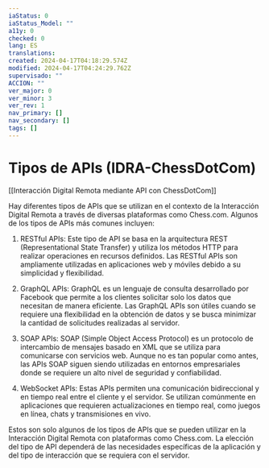 ```yaml
---
iaStatus: 0
iaStatus_Model: ""
a11y: 0
checked: 0
lang: ES
translations: 
created: 2024-04-17T04:18:29.574Z
modified: 2024-04-17T04:24:29.762Z
supervisado: ""
ACCION: ""
ver_major: 0
ver_minor: 3
ver_rev: 1
nav_primary: []
nav_secondary: []
tags: []
---
```

# Tipos de APIs (IDRA-ChessDotCom)

[[Interacción Digital Remota mediante API con ChessDotCom]]

Hay diferentes tipos de APIs que se utilizan en el contexto de la Interacción Digital Remota a través de diversas plataformas como Chess.com. Algunos de los tipos de APIs más comunes incluyen:

1. RESTful APIs: Este tipo de API se basa en la arquitectura REST (Representational State Transfer) y utiliza los métodos HTTP para realizar operaciones en recursos definidos. Las RESTful APIs son ampliamente utilizadas en aplicaciones web y móviles debido a su simplicidad y flexibilidad.

2. GraphQL APIs: GraphQL es un lenguaje de consulta desarrollado por Facebook que permite a los clientes solicitar solo los datos que necesitan de manera eficiente. Las GraphQL APIs son útiles cuando se requiere una flexibilidad en la obtención de datos y se busca minimizar la cantidad de solicitudes realizadas al servidor.

3. SOAP APIs: SOAP (Simple Object Access Protocol) es un protocolo de intercambio de mensajes basado en XML que se utiliza para comunicarse con servicios web. Aunque no es tan popular como antes, las APIs SOAP siguen siendo utilizadas en entornos empresariales donde se requiere un alto nivel de seguridad y confiabilidad.

4. WebSocket APIs: Estas APIs permiten una comunicación bidireccional y en tiempo real entre el cliente y el servidor. Se utilizan comúnmente en aplicaciones que requieren actualizaciones en tiempo real, como juegos en línea, chats y transmisiones en vivo.

Estos son solo algunos de los tipos de APIs que se pueden utilizar en la Interacción Digital Remota con plataformas como Chess.com. La elección del tipo de API dependerá de las necesidades específicas de la aplicación y del tipo de interacción que se requiera con el servidor.
